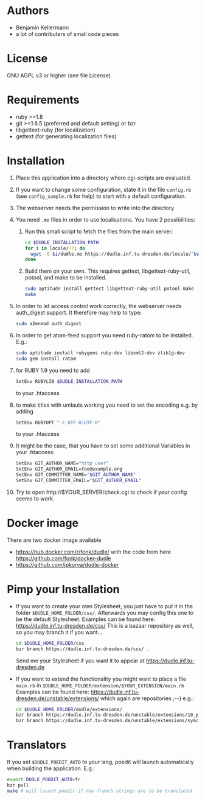 # Authors
 * Benjamin Kellermann <Benjamin dot Kellermann at gmx in Germany>
 * a lot of contributers of small code pieces

# License
GNU AGPL v3 or higher (see file License)

# Requirements
 * ruby >=1.8
 * git >=1.6.5 (preferred and default setting) or bzr
 * libgettext-ruby (for localization)
 * gettext (for generating localization files)
 
# Installation
1. Place this application into a directory where cgi-scripts are evaluated.
2. If you want to change some configuration, state it in the file `config.rb`
   (see `config_sample.rb` for help)
   to start with a default configuration.
3. The webserver needs the permission to write into the directory 
4. You need `.mo` files in order to use localisations. 
   You have 2 possibilities:
   1. Run this small script to fetch the files from the main server:

      ```sh
      cd $DUDLE_INSTALLATION_PATH
      for i in locale/??; do
      	wget -O $i/dudle.mo https://dudle.inf.tu-dresden.de/locale/`basename $i`/dudle.mo
      done
      ```
   2. Build them on your own. This requires gettext,
      libgettext-ruby-util, potool, and make to be installed.

      ```sh
      sudo aptitude install gettect libgettext-ruby-util potool make
      make
      ```
5. In order to let access control work correctly, the webserver needs 
   auth_digest support. It therefore may help to type:

   ```sh
   sudo a2enmod auth_digest
   ```
6. In order to get atom-feed support you need ruby-ratom to be
   installed. E.g.:

   ```sh
   sudo aptitude install rubygems ruby-dev libxml2-dev zlib1g-dev
   sudo gem install ratom
   ```
7. for RUBY 1.9 you need to add

   ```sh
   SetEnv RUBYLIB $DUDLE_INSTALLATION_PATH
   ```
   to your .htaccess
8. to make titles with umlauts working you need to set the encoding e.g.
   by adding

   ```sh
   SetEnv RUBYOPT "-E UTF-8:UTF-8"
   ```
   to your .htaccess
9. It might be the case, that you have to set some additional Variables
   in your .htaccess:

   	```sh
    SetEnv GIT_AUTHOR_NAME="http user"
    SetEnv GIT_AUTHOR_EMAIL=foo@example.org
    SetEnv GIT_COMMITTER_NAME="$GIT_AUTHOR_NAME"
    SetEnv GIT_COMMITTER_EMAIL="$GIT_AUTHOR_EMAIL"
    ```
10. Try to open http://$YOUR_SERVER/check.cgi to check if your config
    seems to work.
 
# Docker image
There are two docker image available
 *  https://hub.docker.com/r/fonk/dudle/ with the code from here https://github.com/fonk/docker-dudle
 *  https://github.com/jpkorva/dudle-docker

# Pimp your Installation
 * If you want to create your own Stylesheet, you just have to put it in
   the folder `$DUDLE_HOME_FOLDER/css/`. Afterwards you may config this
   one to be the default Stylesheet. Examples can be found here:
     https://dudle.inf.tu-dresden.de/css/
   This is a bazaar repository as well, so you may branch it if you want…

   ```sh
   cd $DUDLE_HOME_FOLDER/css
   bzr branch https://dudle.inf.tu-dresden.de/css/ .
   ```
   Send me your Stylesheet if you want it to appear at 
   https://dudle.inf.tu-dresden.de
 * If you want to extend the functionality you might want to place a file
   `main.rb` in `$DUDLE_HOME_FOLDER/extension/$YOUR_EXTENSION/main.rb`
   Examples can be found here:
     https://dudle.inf.tu-dresden.de/unstable/extensions/
     which again are repositories ;--) e.g.:

     ```sh
     cd $DUDLE_HOME_FOLDER/dudle/extensions/
     bzr branch https://dudle.inf.tu-dresden.de/unstable/extensions/10_participate/
     bzr branch https://dudle.inf.tu-dresden.de/unstable/extensions/symcrypt/
     ```

# Translators
If you set `$DUDLE_POEDIT_AUTO` to your lang, poedit will launch
automatically when building the application. E.g.:

```sh
export DUDLE_POEDIT_AUTO=fr
bzr pull
make # will launch poedit if new french strings are to be translated
```
